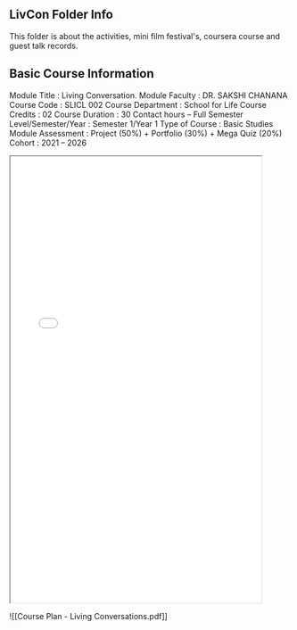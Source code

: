 ## LivCon Folder Info

This folder is about the activities, mini film festival's, coursera course and guest talk records.

## Basic Course Information

Module Title : Living Conversation.
Module Faculty : DR. SAKSHI CHANANA
Course Code : SLICL 002
Course Department : School for Life
Course Credits : 02
Course Duration : 30 Contact hours – Full Semester
Level/Semester/Year : Semester 1/Year 1
Type of Course : Basic Studies
Module Assessment : Project (50%) + Portfolio (30%) + Mega Quiz (20%)
Cohort : 2021 – 2026

<iframe src="../../assets/pdfs/Course Plan - Living Conversations.pdf" height="800" width="450"></iframe>

![[Course Plan - Living Conversations.pdf]]